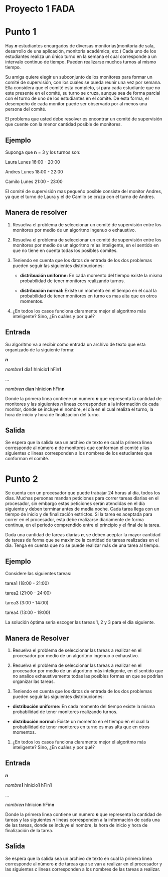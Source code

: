 Proyecto 1 FADA
=============

# Punto 1 #

Hay ***n*** estudiantes encargados de diversas monitorias(monitoria de sala, desarrollo de una aplicación, monitoria académica, etc.) Cada uno de los estudiantes realiza un  único turno en la semana el cual corresponde a un intervalo continuo de tiempo. Pueden realizarse muchos turnos al mismo tiempo.

Su amiga quiere elegir un subconjunto de los monitores para formar un comité de supervisión, con los cuales se pueda reunir una vez por semana. Ella considera que el comité esta completo, si para cada estudiante que no este
presente en el comité, su turno se cruza, aunque sea de forma parcial con el turno de uno de los estudiantes en el comité. De esta forma, el desempeño de cada monitor puede ser observado por al menos una persona del comité.

El problema que usted debe resolver es encontrar un comité de supervisión que cuente con
la menor cantidad posible de monitores.

## Ejemplo ##

Suponga que **n** = 3 y los turnos son:

Laura Lunes 16:00 - 20:00

Andres Lunes 18:00 - 22:00

Camilo Lunes 21:00 - 23:00

El comité de supervisión mas pequeño posible consiste del monitor Andres, ya que el turno de Laura y el de Camilo se cruza con el turno de Andres.

## Manera de resolver ##

1.  Resuelva el problema de seleccionar un comité de supervisión entre los monitores por medio de un algoritmo ingenuo o exhaustivo.
1. Resuelva el problema de seleccionar un comité de supervisión entre los monitores por medio de un algoritmo m´as inteligente, en el sentido en que no tiene en cuenta todas los posibles comités.
1. Teniendo en cuenta que los datos de entrada de los dos problemas pueden seguir las siguientes distribuciones:

   * **distribución uniforme:** En cada momento del tiempo existe la misma probabilidad de tener monitores realizando turnos.

   * **distribución normal:** Existe un momento en el tiempo en el cual la probabilidad de tener monitores en turno es mas alta que en otros momentos.

1. ¿En todos los casos funciona claramente mejor el algoritmo más inteligente? Sino, ¿En cuáles y por qué?

## Entrada ##

Su algoritmo va a recibir como entrada un archivo de texto que esta organizado de la siguiente forma:

***n***

*nombre**1*** dia**1** hInicio**1** hFin**1**

...

*nombre**n*** dia**n** hInicio**n** hFin**n**

Donde la primera linea contiene un numero ***n*** que representa la cantidad de monitores y las siguientes *n* lineas corresponden a la información de cada monitor, donde se incluye el nombre, el día en el cual realiza el turno, la hora de inicio y hora de finalización del turno.

## Salida ##

Se espera que la salida sea un archivo de texto en cual la primera linea corresponde al número ***c*** de monitores que conforman el comité y las siguientes *c* lineas corresponden a los nombres de los estudiantes que conforman el comité.


# Punto 2 #

Se cuenta con un procesador que puede trabajar 24 horas al día, todos los días. Muchas personas mandan peticiones para correr tareas diarias en el procesador, sin embargo estas peticiones serán atendidas en el día siguiente y deben terminar antes de media noche. Cada tarea llega con un tiempo de inicio y de finalización estrictos. Si la tarea es aceptada para correr en el procesador, esta debe realizarse diariamente de forma continua, en el periodo comprendido entre el principio y el final de la tarea.

Dada una cantidad de tareas diarias ***n***, se deben aceptar la mayor cantidad de tareas de forma que se maximice la cantidad de tareas realizadas en el día. Tenga en cuenta que no se puede realizar más de una tarea al tiempo.

## Ejemplo ##

Considere las siguientes tareas:

tarea1 (18:00 - 21:00)

tarea2 (21:00 - 24:00)

tarea3 (3:00 - 14:00)

tarea4 (13:00 - 19:00)

La solución óptima seria escoger las tareas 1, 2 y 3 para el día siguiente.

## Manera de Resolver ##

1. Resuelva el problema de seleccionar las tareas a realizar en el procesador por medio de un algoritmo ingenuo o exhaustivo.

1. Resuelva el problema de seleccionar las tareas a realizar en el procesador por medio
de un algoritmo más inteligente, en el sentido que no analice exhaustivamente todas las posibles formas en que se podrían organizar las tareas.

1. Teniendo en cuenta que los datos de entrada de los dos problemas pueden seguir las siguientes distribuciones:

* **distribución uniforme:** En cada momento del tiempo existe la misma probabilidad de tener monitores realizando turnos.

* **distribución normal:** Existe un momento en el tiempo en el cual la probabilidad de tener monitores en turno es mas alta que en otros momentos.

1. ¿En todos los casos funciona claramente mejor el algoritmo más inteligente? Sino, ¿En cuáles y por qué?

## Entrada ##

***n***

*nombre**1*** hInicio**1** hFin**1**

...

*nombre**n*** hInicio**n** hFin**n**

Donde la primera linea contiene un numero ***n*** que representa la cantidad de tareas y las siguientes *n* lineas corresponden a la información de cada una de las tareas, donde se incluye el nombre, la hora de inicio y hora de finalización de la tarea.

## Salida ##

Se espera que la salida sea un archivo de texto en cual la primera linea corresponde al número ***c*** de tareas que se van a realizar en el procesador y las siguientes *c* lineas corresponden a los nombres de las tareas a realizar.